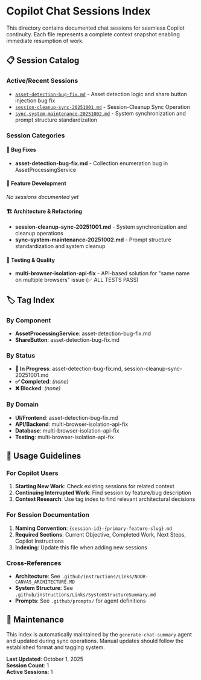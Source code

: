 # Copilot Chat Sessions Index

This directory contains documented chat sessions for seamless Copilot continuity. Each file represents a complete context snapshot enabling immediate resumption of work.

## 📋 Session Catalog

### Active/Recent Sessions
- [`asset-detection-bug-fix.md`](./asset-detection-bug-fix.md) - Asset detection logic and share button injection bug fix
- [`session-cleanup-sync-20251001.md`](./session-cleanup-sync-20251001.md) - Session-Cleanup Sync Operation
- [`sync-system-maintenance-20251002.md`](./sync-system-maintenance-20251002.md) - System synchronization and prompt structure standardization

### Session Categories

#### 🐛 Bug Fixes
- **asset-detection-bug-fix.md** - Collection enumeration bug in AssetProcessingService

#### 🔧 Feature Development
*No sessions documented yet*

#### 🏗️ Architecture & Refactoring  
- **session-cleanup-sync-20251001.md** - System synchronization and cleanup operations
- **sync-system-maintenance-20251002.md** - Prompt structure standardization and system cleanup

#### 🧪 Testing & Quality
- **multi-browser-isolation-api-fix** - API-based solution for "same name on multiple browsers" issue (✅ ALL TESTS PASS)

## 🏷️ Tag Index

### By Component
- **AssetProcessingService**: asset-detection-bug-fix.md
- **ShareButton**: asset-detection-bug-fix.md

### By Status
- **🔄 In Progress**: asset-detection-bug-fix.md, session-cleanup-sync-20251001.md
- **✅ Completed**: *(none)*
- **❌ Blocked**: *(none)*

### By Domain
- **UI/Frontend**: asset-detection-bug-fix.md
- **API/Backend**: multi-browser-isolation-api-fix
- **Database**: multi-browser-isolation-api-fix  
- **Testing**: multi-browser-isolation-api-fix

## 📖 Usage Guidelines

### For Copilot Users
1. **Starting New Work**: Check existing sessions for related context
2. **Continuing Interrupted Work**: Find session by feature/bug description
3. **Context Research**: Use tag index to find relevant architectural decisions

### For Session Documentation
1. **Naming Convention**: `{session-id}-{primary-feature-slug}.md`
2. **Required Sections**: Current Objective, Completed Work, Next Steps, Copilot Instructions
3. **Indexing**: Update this file when adding new sessions

### Cross-References
- **Architecture**: See `.github/instructions/Links/NOOR-CANVAS_ARCHITECTURE.MD`
- **System Structure**: See `.github/instructions/Links/SystemStructureSummary.md`
- **Prompts**: See `.github/prompts/` for agent definitions

## 🔄 Maintenance

This index is automatically maintained by the `generate-chat-summary` agent and updated during sync operations. Manual updates should follow the established format and tagging system.

**Last Updated**: October 1, 2025  
**Session Count**: 1  
**Active Sessions**: 1